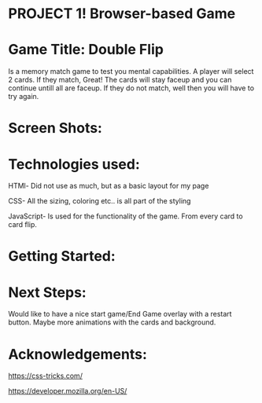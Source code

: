 # PROJECT 1! **Browser-based Game**

# Game Title: Double Flip 
Is a memory match game to test you mental capabilities. A player will select 2 cards. If they match, Great! The cards will stay faceup and you can continue untill all are faceup. If they do not match, well then you will have to try again. 

# Screen Shots:


# Technologies used: 
HTMl- Did not use as much, but as a basic layout for my page

CSS- All the sizing, coloring etc.. is all part of the styling

JavaScript- Is used for the functionality of the game. From every card to card flip.

# Getting Started: 



# Next Steps:
Would like to have a nice start game/End Game overlay with a restart button.
Maybe more animations with the cards and background.


# Acknowledgements:

https://css-tricks.com/

https://developer.mozilla.org/en-US/


